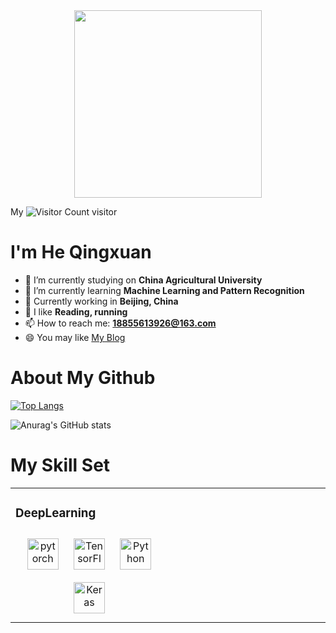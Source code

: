 <div align="center">
<img src="https://media4.giphy.com/media/v1.Y2lkPTc5MGI3NjExYmh4dWpweXJ2cW9rNTVvaHJqaWZlNnBkZjBrdXoxejJqY2pxZjRsNyZlcD12MV9pbnRlcm5hbF9naWZfYnlfaWQmY3Q9Zw/xUPGGDNsLvqsBOhuU0/giphy.gif" width="300">
</div>  

My ![Visitor Count](https://profile-counter.glitch.me/qingxuanhe/count.svg) visitor


# I'm He Qingxuan 

- 🔭 I’m currently studying on **China Agricultural University**
- 🌱 I’m currently learning **Machine Learning and Pattern Recognition**
- 👯 Currently working in **Beijing, China**
- 🤔 I like **Reading, running**
- 📫 How to reach me: **18855613926@163.com**
- 😄 You may like [My Blog](https://blog.csdn.net/qq_41905413?spm=1000.2115.3001.5343)

# About My Github
[![Top Langs](https://github-readme-stats.vercel.app/api/top-langs/?username=qingxuanhe)](https://github.com/qingxuanhe/github-readme-stats)

![Anurag's GitHub stats](https://github-readme-stats.vercel.app/api?username=qingxuanhe&show_icons=true&theme=tokyonight)

# My Skill Set  
<table><tr><td valign="top" width="33%">

### DeepLearning  
<div align="center">  
<img style="margin: 10px" src="https://profilinator.rishav.dev/skills-assets/pytorch-icon.svg" alt="pytorch" height="50" />  
<img style="margin: 10px" src="https://profilinator.rishav.dev/skills-assets/tensorflow-icon.svg" alt="TensorFlow" height="50" />  
<img style="margin: 10px" src="https://profilinator.rishav.dev/skills-assets/python-original.svg" alt="Python" height="50" />  
<img style="margin: 10px" src="https://profilinator.rishav.dev/skills-assets/keras.png" alt="Keras" height="50" />  
</div>

</td><td valign="top" width="33%">

</td></tr></table>  

<br/>  

<!--
**QingxuanHe/QingxuanHe** is a ✨ _special_ ✨ repository because its `README.md` (this file) appears on your GitHub profile.

Here are some ideas to get you started:

- 🔭 I’m currently working on ...
- 🌱 I’m currently learning ...
- 👯 I’m looking to collaborate on ...
- 🤔 I’m looking for help with ...
- 💬 Ask me about ...
- 📫 How to reach me: ...
- 😄 Pronouns: ...
- ⚡ Fun fact: ...
-->
